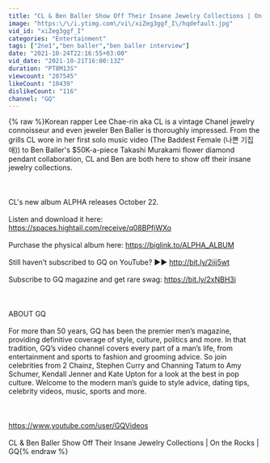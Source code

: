 ```yaml
---
title: "CL & Ben Baller Show Off Their Insane Jewelry Collections | On the Rocks | GQ"
image: "https:\/\/i.ytimg.com\/vi\/xiZeg3ggf_I\/hqdefault.jpg"
vid_id: "xiZeg3ggf_I"
categories: "Entertainment"
tags: ["2ne1","ben baller","ben baller interview"]
date: "2021-10-24T22:16:55+03:00"
vid_date: "2021-10-21T16:00:13Z"
duration: "PT8M13S"
viewcount: "207545"
likeCount: "10439"
dislikeCount: "116"
channel: "GQ"
---
```

{% raw %}Korean rapper Lee Chae-rin aka CL is a vintage Chanel jewelry connoisseur and even jeweler Ben Baller is thoroughly impressed. From the grills CL wore in her first solo music video (The Baddest Female (나쁜 기집애)) to Ben Baller's $50K-a-piece Takashi Murakami flower diamond pendant collaboration, CL and Ben are both here to show off their insane jewelry collections.<br /><br /><br /><br />CL's new album ALPHA releases October 22.<br /><br />Listen and download it here: <a rel="nofollow" target="blank" href="https://spaces.hightail.com/receive/q08BPfjWXo">https://spaces.hightail.com/receive/q08BPfjWXo</a><br /><br />Purchase the physical album here: <a rel="nofollow" target="blank" href="https://biglink.to/ALPHA_ALBUM">https://biglink.to/ALPHA_ALBUM</a><br /><br />Still haven’t subscribed to GQ on YouTube? ►► <a rel="nofollow" target="blank" href="http://bit.ly/2iij5wt">http://bit.ly/2iij5wt</a><br /><br />Subscribe to GQ magazine and get rare swag: <a rel="nofollow" target="blank" href="https://bit.ly/2xNBH3i">https://bit.ly/2xNBH3i</a><br /><br /><br /><br />ABOUT GQ<br /><br />For more than 50 years, GQ has been the premier men’s magazine, providing definitive coverage of style, culture, politics and more. In that tradition, GQ’s video channel covers every part of a man’s life, from entertainment and sports to fashion and grooming advice. So join celebrities from 2 Chainz, Stephen Curry and Channing Tatum to Amy Schumer, Kendall Jenner and Kate Upton for a look at the best in pop culture. Welcome to the modern man’s guide to style advice, dating tips, celebrity videos, music, sports and more.<br /><br /><br /><br /><a rel="nofollow" target="blank" href="https://www.youtube.com/user/GQVideos">https://www.youtube.com/user/GQVideos</a><br /><br />CL &amp; Ben Baller Show Off Their Insane Jewelry Collections | On the Rocks | GQ{% endraw %}
